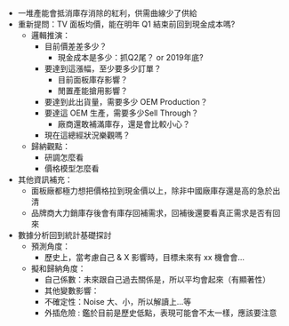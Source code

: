 - 一堆產能會抵消庫存消除的紅利，供需曲線少了供給
- 重新提問：TV 面板均價，能在明年 Q1 結束前回到現金成本嗎?
    - 邏輯推演：
        - 目前價差差多少？
            - 現金成本是多少：抓Q2尾？ or  2019年底?
        - 要達到這漲幅，至少要多少訂單？
            - 目前面板庫存影響？
            - 閒置產能搶用影響？
        - 要達到此出貨量，需要多少 OEM Production？
        - 要達這 OEM 生產，需要多少Sell Through？
            - 廠商還敢補滿庫存，還是會比較小心？
        - 現在這總經狀況樂觀嗎？
    - 歸納觀點：
        - 研調怎麼看
        - 價格模型怎麼看
- 其他資訊補充：
    - 面板廠都極力想把價格拉到現金價以上，除非中國廠庫存還是高的急於出清
    - 品牌商大力銷庫存後會有庫存回補需求，回補後還要看真正需求是否有回來
- 數據分析回到統計基礎探討
    - 預測角度：
        - 歷史上，當考慮自己 & X 影響時，目標未來有 xx 機會會...
    - 擬和歸納角度：
        - 自己係數：未來跟自己過去關係是，所以平均會起來（有顯著性）
        - 其他變數影響：
        - 不確定性：Noise 大、小，所以解讀上...等
        - 外插危險 : 鑑於目前是歷史低點，表現可能會不太一樣，應該要注意
